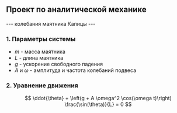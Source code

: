 ## Проект по аналитической механике
--- колебания маятника Капицы ---

### 1. Параметры системы
* $m$ - масса маятника
* $L$ - длина маятника
* $g$ - ускорение свободного падения
* $A$ и $\omega$ - амплитуда и частота колебаний подвеса

### 2. Уравнение движения
 
$$ \ddot{\theta} + \left(g + A \omega^2 \cos(\omega t)\right) \frac{\sin(\theta)}{L} = 0 $$

